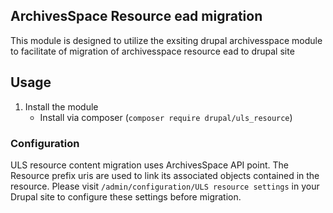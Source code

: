 ## ArchivesSpace Resource ead migration
This module is designed to utilize the exsiting drupal archivesspace module to facilitate of migration of archivesspace resource ead to drupal site
## Usage
1. Install the module
    - Install via composer (`composer require drupal/uls_resource`)

### Configuration
ULS resource content migration uses ArchivesSpace API point. The Resource prefix uris are used to link its associated objects contained in the resource. Please visit  `/admin/configuration/ULS resource settings` in your Drupal site to configure these settings before migration.


